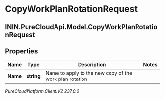 # CopyWorkPlanRotationRequest

## ININ.PureCloudApi.Model.CopyWorkPlanRotationRequest

## Properties

|Name | Type | Description | Notes|
|------------ | ------------- | ------------- | -------------|
| **Name** | **string** | Name to apply to the new copy of the work plan rotation | |



_PureCloudPlatform.Client.V2 237.0.0_
